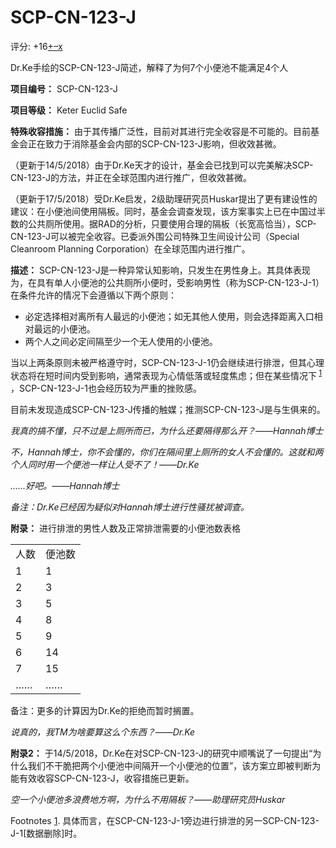 # SCP-CN-123-J
                        


评分: +16<a shape='rect' title='&#25105;&#21916;&#27426;' href='javascript:;' onclick='WIKIDOT.modules.PageRateWidgetModule.listeners.rate(event, 1)'>+</a><a shape='rect' title='&#25105;&#19981;&#21916;&#27426;' href='javascript:;' onclick='WIKIDOT.modules.PageRateWidgetModule.listeners.rate(event, -1)'>&#8211;</a><a shape='rect' title='&#21462;&#28040;&#25105;&#30340;&#25237;&#31080;' href='javascript:;' onclick='WIKIDOT.modules.PageRateWidgetModule.listeners.cancelVote(event)'>x</a>


Dr.Ke手绘的SCP-CN-123-J简述，解释了为何7个小便池不能满足4个人



**项目编号：** SCP-CN-123-J

**项目等级：** Keter Euclid Safe

**特殊收容措施：** 由于其传播广泛性，目前对其进行完全收容是不可能的。目前基金会正在致力于消除基金会内部的SCP-CN-123-J影响，但收效甚微。

（更新于14/5/2018）由于Dr.Ke天才的设计，基金会已找到可以完美解决SCP-CN-123-J的方法，并正在全球范围内进行推广，但收效甚微。

（更新于17/5/2018）受Dr.Ke启发，2级助理研究员Huskar提出了更有建设性的建议：在小便池间使用隔板。同时，基金会调查发现，该方案事实上已在中国过半数的公共厕所使用。据RAD的分析，只要使用合理的隔板（长宽高恰当），SCP-CN-123-J可以被完全收容。已委派外围公司特殊卫生间设计公司（Special Cleanroom Planning Corporation）在全球范围内进行推广。

**描述：** SCP-CN-123-J是一种异常认知影响，只发生在男性身上。其具体表现为，在具有单人小便池的公共厕所小便时，受影响男性（称为SCP-CN-123-J-1）在条件允许的情况下会遵循以下两个原则：

- 必定选择相对离所有人最远的小便池；如无其他人使用，则会选择距离入口相对最远的小便池。
- 两个人之间必定间隔至少一个无人使用的小便池。

当以上两条原则未被严格遵守时，SCP-CN-123-J-1仍会继续进行排泄，但其心理状态将在短时间内受到影响，通常表现为心情低落或轻度焦虑；但在某些情况下<sup class='footnoteref'>
 <a shape='rect' class='footnoteref' id='footnoteref-1' href='javascript:;' onclick='WIKIDOT.page.utils.scrollToReference(&apos;footnote-1&apos;)'>1</a>
</sup>，SCP-CN-123-J-1也会经历较为严重的挫败感。

目前未发现造成SCP-CN-123-J传播的触媒；推测SCP-CN-123-J是与生俱来的。

*我真的搞不懂，只不过是上厕所而已，为什么还要隔得那么开？——Hannah博士* 

*不，Hannah博士，你不会懂的，你们在隔间里上厕所的女人不会懂的。这就和两个人同时用一个便池一样让人受不了！——Dr.Ke* 

*……好吧。——Hannah博士* 

*备注：Dr.Ke已经因为疑似对Hannah博士进行性骚扰被调查。* 

**附录：** 进行排泄的男性人数及正常排泄需要的小便池数表格
<table class='wiki-content-table'>
 <tr>
  <td colspan='1' rowspan='1'>&#20154;&#25968;</td>
  <td colspan='1' rowspan='1'>&#20415;&#27744;&#25968;</td>
 </tr>
 <tr>
  <td colspan='1' rowspan='1'>1</td>
  <td colspan='1' rowspan='1'>1</td>
 </tr>
 <tr>
  <td colspan='1' rowspan='1'>2</td>
  <td colspan='1' rowspan='1'>3</td>
 </tr>
 <tr>
  <td colspan='1' rowspan='1'>3</td>
  <td colspan='1' rowspan='1'>5</td>
 </tr>
 <tr>
  <td colspan='1' rowspan='1'>4</td>
  <td colspan='1' rowspan='1'>8</td>
 </tr>
 <tr>
  <td colspan='1' rowspan='1'>5</td>
  <td colspan='1' rowspan='1'>9</td>
 </tr>
 <tr>
  <td colspan='1' rowspan='1'>6</td>
  <td colspan='1' rowspan='1'>14</td>
 </tr>
 <tr>
  <td colspan='1' rowspan='1'>7</td>
  <td colspan='1' rowspan='1'>15</td>
 </tr>
 <tr>
  <td colspan='1' rowspan='1'>&#8230;&#8230;</td>
  <td colspan='1' rowspan='1'>&#8230;&#8230;</td>
 </tr>
</table>
备注：更多的计算因为Dr.Ke的拒绝而暂时搁置。

*说真的，我TM为啥要算这么个东西？——Dr.Ke* 

**附录2：** 
于14/5/2018，Dr.Ke在对SCP-CN-123-J的研究中顺嘴说了一句提出“为什么我们不干脆把两个小便池中间隔开一个小便池的位置”，该方案立即被判断为能有效收容SCP-CN-123-J，收容措施已更新。

*空一个小便池多浪费地方啊，为什么不用隔板？——助理研究员Huskar* 



Footnotes
<a shape='rect' href='javascript:;' onclick='WIKIDOT.page.utils.scrollToReference(&apos;footnoteref-1&apos;)'>1</a>. 具体而言，在SCP-CN-123-J-1旁边进行排泄的另一SCP-CN-123-J-1[数据删除]时。


                    